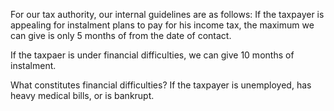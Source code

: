For our tax authority, our internal guidelines are as follows:
If the taxpayer is appealing for instalment plans to pay for his income tax, the maximum we can give is only 5 months of from the date of contact. 

If the taxpaer is under financial difficulties, we can give 10 months of instalment.

What constitutes financial difficulties? If the taxpayer is unemployed, has heavy medical bills, or is bankrupt.



